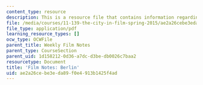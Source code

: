 ```yaml
---
content_type: resource
description: This is a resource file that contains information regarding berlin.
file: /media/courses/11-139-the-city-in-film-spring-2015/ae2a26cebe3eda89f0e4913b1425f4ad_MIT11_139S15_Berlin.pdf
file_type: application/pdf
learning_resource_types: []
ocw_type: OCWFile
parent_title: Weekly Film Notes
parent_type: CourseSection
parent_uid: 1d158212-0d36-a7dc-d3be-db0026c7baa2
resourcetype: Document
title: 'Film Notes: Berlin'
uid: ae2a26ce-be3e-da89-f0e4-913b1425f4ad
---
```

